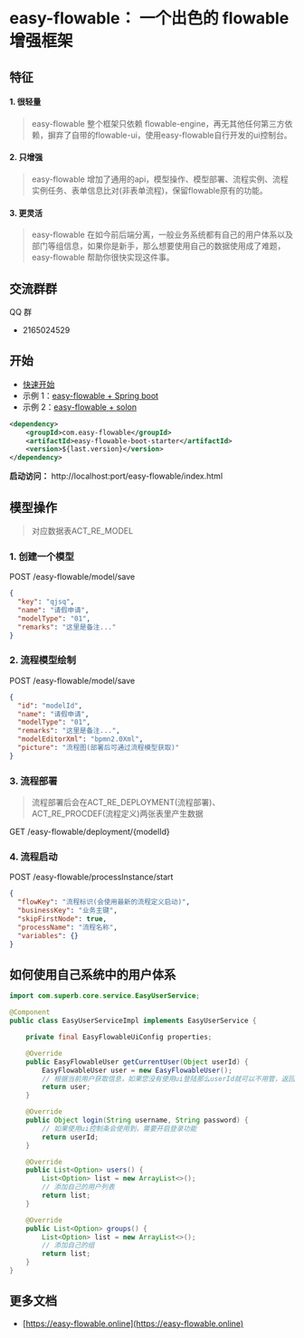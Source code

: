 <p align="center">
    <img src="https://gitee.com/iajie/easy-flowable-ui-admin/raw/master/src/assets/logo-full.png" alt=""/>
</p>



# easy-flowable： 一个出色的 flowable 增强框架

## 特征

#### 1. 很轻量

> easy-flowable 整个框架只依赖 flowable-engine，再无其他任何第三方依赖，摒弃了自带的flowable-ui，使用easy-flowable自行开发的ui控制台。

#### 2. 只增强

> easy-flowable 增加了通用的api，模型操作、模型部署、流程实例、流程实例任务、表单信息比对(非表单流程)，保留flowable原有的功能。

#### 3. 更灵活

> easy-flowable 在如今前后端分离，一般业务系统都有自己的用户体系以及部门等组信息，如果你是新手，那么想要使用自己的数据使用成了难题， easy-flowable
> 帮助你很快实现这件事。

## 交流群群

QQ 群

- 2165024529



## 开始

- [快速开始](https://easy-flowable.online/quick-start.html)
- 示例 1：[easy-flowable + Spring boot](https://gitee.com/iajie/easy-flowable-test/spring-boot)
- 示例 2：[easy-flowable + solon](https://gitee.com/iajie/easy-flowable-test/solon)


```xml
<dependency>
    <groupId>com.easy-flowable</groupId>
    <artifactId>easy-flowable-boot-starter</artifactId>
    <version>${last.version}</version>
</dependency>
```

**启动访问：** http://localhost:port/easy-flowable/index.html

## 模型操作

>  对应数据表ACT_RE_MODEL

### 1. 创建一个模型

POST /easy-flowable/model/save

```json
{
  "key": "qjsq",
  "name": "请假申请",
  "modelType": "01",
  "remarks": "这里是备注..."
}
```

### 2. 流程模型绘制

POST /easy-flowable/model/save

```json
{
  "id": "modelId",
  "name": "请假申请",
  "modelType": "01",
  "remarks": "这里是备注...",
  "modelEditorXml": "bpmn2.0Xml",
  "picture": "流程图(部署后可通过流程模型获取)"
}
```

### 3. 流程部署

> 流程部署后会在ACT_RE_DEPLOYMENT(流程部署)、ACT_RE_PROCDEF(流程定义)两张表里产生数据

GET /easy-flowable/deployment/{modelId}

### 4. 流程启动

POST /easy-flowable/processInstance/start

```json
{
  "flowKey": "流程标识(会使用最新的流程定义启动)",
  "businessKey": "业务主键",
  "skipFirstNode": true,
  "processName": "流程名称",
  "variables": {}
}
```

## 如何使用自己系统中的用户体系
```java
import com.superb.core.service.EasyUserService;

@Component
public class EasyUserServiceImpl implements EasyUserService {

    private final EasyFlowableUiConfig properties;

    @Override
    public EasyFlowableUser getCurrentUser(Object userId) {
        EasyFlowableUser user = new EasyFlowableUser();
        // 根据当前用户获取信息，如果您没有使用ui登陆那么userId就可以不用管，返回自己系统中的用户即可
        return user;
    }

    @Override
    public Object login(String username, String password) {
        // 如果使用ui控制条会使用到，需要开启登录功能
        return userId;
    }

    @Override
    public List<Option> users() {
        List<Option> list = new ArrayList<>();
        // 添加自己的用户列表
        return list;
    }

    @Override
    public List<Option> groups() {
        List<Option> list = new ArrayList<>();
        // 添加自己的组
        return list;
    }
}
```


## 更多文档

- [https://easy-flowable.online](https://easy-flowable.online)